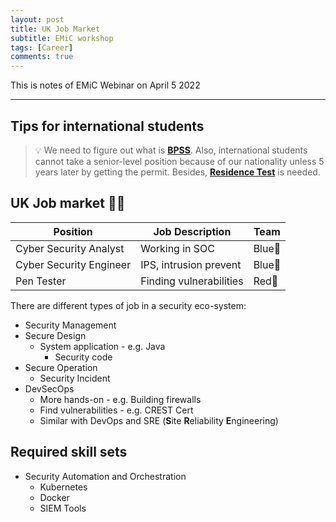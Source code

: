 ```yaml
---
layout: post
title: UK Job Market
subtitle: EMiC workshop
tags: [Career]
comments: true
---
```


This is notes of EMiC Webinar on April 5 2022

***

## Tips for international students
> 💡 We need to figure out what is [**BPSS**](https://www.securitywatchdog.org.uk/latest-news/what-is-bpss-the-essentials-of-the-baseline-personnel-security-standard). Also, international students cannot take a senior-level position because of our nationality unless 5 years later by getting the permit. Besides, [**Residence Test**](https://www.gov.uk/government/publications/rdr3-statutory-residence-test-srt/guidance-note-for-statutory-residence-test-srt-rdr3) is needed.


## UK Job market 🔵🔴

| Position | Job Description | Team | 
| -- | -- | -- | 
| Cyber Security Analyst | Working in SOC | Blue🔵 |
| Cyber Security Engineer | IPS, intrusion prevent | Blue🔵 |
| Pen Tester | Finding vulnerabilities | Red🔴 |

There are different types of job in a security eco-system: 
- Security Management
- Secure Design
    - System application - e.g. Java
        - Security code
- Secure Operation
    - Security Incident
- DevSecOps
    - More hands-on - e.g. Building firewalls
    - Find vulnerabilities - e.g. CREST Cert
    - Similar with DevOps and SRE (**S**ite **R**eliability **E**ngineering)

## Required skill sets
- Security Automation and Orchestration
    - Kubernetes
    - Docker
    - SIEM Tools